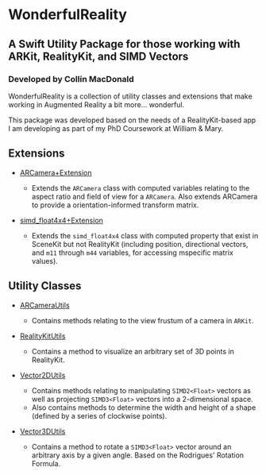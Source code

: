 # WonderfulReality
## A Swift Utility Package for those working with ARKit, RealityKit, and SIMD Vectors
### Developed by Collin MacDonald

WonderfulReality is a collection of utility classes and extensions that make working in Augmented Reality a bit more... wonderful.

This package was developed based on the needs of a RealityKit-based app I am developing as part of my PhD Coursework at William & Mary.

## Extensions

* [ARCamera+Extension](Sources/WonderfulReality/Extensions/ARCamera+Extension.swift)
  * Extends the `ARCamera` class with computed variables relating to the aspect ratio and field of view for a `ARCamera`. Also extends ARCamera to provide a orientation-informed transform matrix.
 
* [simd_float4x4+Extension](Sources/WonderfulReality/Extensions/simd_float4x4+Extension.swift)
  * Extends the `simd_float4x4` class with computed property that exist in SceneKit but not RealityKit (including position, directional vectors, and `m11` through `m44` variables, for accessing mspecific matrix values).

## Utility Classes

* [ARCameraUtils](Sources/WonderfulReality/Utilities/ARCameraUtils.swift)
  * Contains methods relating to the view frustum of a camera in `ARKit`.
 
* [RealityKitUtils](Sources/WonderfulReality/Utilities/RealityKitUtils.swift)
  * Contains a method to visualize an arbitrary set of 3D points in RealityKit.
 
* [Vector2DUtils](Sources/WonderfulReality/Utilities/Vector2DUtils.swift)
  * Contains methods relating to manipulating `SIMD2<Float>` vectors as well as projecting `SIMD3<Float>` vectors into a 2-dimensional space.
  * Also contains methods to determine the width and height of a shape (defined by a series of clockwise points).
 
* [Vector3DUtils](Sources/WonderfulReality/Utilities/Vector3DUtils.swift)
  * Contains a method to rotate a `SIMD3<Float>` vector around an arbitrary axis by a given angle. Based on the Rodrigues' Rotation Formula.
